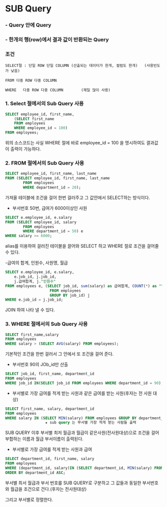 # SUB Query
### - Query 안에 Query 
### - 한개의 행(row)에서 결과 값이 반환되는 Query

### 조건
```
SELECT절 : 단일 ROW 단일 COLUMN (산출되는 데이터가 한개, 컬럼도 한개)   (사용빈도가 낮음)
```
```
FROM 다중 ROW 다중 COLUMN
```
```
WHERE   다중 ROW 다중 COLUMN        (제일 많이 사용)
```
### 1. Select 절에서의 Sub Query 사용
```sql
SELECT employee_id, first_name,
    (SELECT first_name
    FROM employees
    WHERE employee_id = 100)    
FROM employees;
```
위의 소스코드는 사실 WHERE 절에 바로 employee_id = 100 을 명시하여도 결과값이 출력이 가능하다.

### 2. FROM 절에서의 Sub Query 사용
```sql
SELECT employee_id, first_name, last_name
FROM (SELECT employee_id, first_name, last_name
        FROM employees
        WHERE department_id = 20);
```
가져올 테이블에 조건을 걸어 한번 걸러주고 그 값안에서 SELECT하는 방식이다.

- 부서번호 50번, 급여가 6000이상인 사원
```sql
SELECT e.employee_id, e.salary
FROM (SELECT employee_id, salary
        FROM employees
        WHERE department_id = 50) e
WHERE salary >= 6000;
```
alias를 이용하여 걸러진 테이블을 끌어와 SELECT 하고 WHERE 절로 조건을 걸어줄 수 있다.

-급여의 합계, 인원수, 사원명, 월급
```sql
SELECT e.employee_id, e.salary, 
    e.job_id, j.job_id,
    j.급여합계, j."인원수"
FROM employees e, (SELECT job_id, sum(salary) as 급여합계, COUNT(*) as "인원수"
                    FROM employees
                    GROUP BY job_id) j
WHERE e.job_id = j.job_id;
```
JOIN 하여 나타 낼 수 있다.

### 3. WHERE 절에서의 Sub Query 사용
```sql
SELECT first_name,salary
FROM employees
WHERE salary > (SELECT AVG(salary) FROM employees);
```
기본적인 조건을 한번 걸러서 그 안에서 또 조건을 걸어 준다.

- 부서번호 90의 JOb_id만 산출
```sql
SELECT job_id, first_name, department_id
FROM employees
WHERE job_id IN(SELECT job_id FROM employees WHERE department_id = 90);

```

- 부서별로 가장 급여를 적게 받는 사원과 같은 급여를 받는 사원(후자는 전 사원 대상)
``` sql
SELECT first_name, salary, department_id
FROM employees
WHERE salary IN (SELECT MIN(salary) FROM employees GROUP BY department_id); 
                  ★ sub query 는 부서별 가장 적게 받는 사람들 출력
```
SUB QUERY 이후 부서별 최저 월급과 월급이 같은사원(전사원대상)으로 조건을 걸어 부합하는 이름과 월급 부서이름이 출력된다.

- 부서별로 가장 급여를 적게 받는 사원과 급여
```sql
SELECT department_id, first_name, salary
FROM employees
WHERE (department_id, salary)IN (SELECT department_id, MIN(salary) FROM employees GROUP BY department_id)
ORDER BY department_id ASC;
```
부서별 최서 월급과 부서 번호를 SUB QUERY로 구분하고 그 값들과 동일한 부서번호와 월급을 조건으로 건다.(후자는 전사원대상)

그리고 부서별로 정렬한다.
